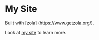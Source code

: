 # My Site 

Built with [zola] (https://www.getzola.org/).

Look at [my site](https://brianredfern.com) to learn more.

